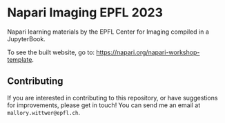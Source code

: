 # Napari Imaging EPFL 2023

Napari learning materials by the EPFL Center for Imaging compiled in a JupyterBook.

To see the built website, go to: https://napari.org/napari-workshop-template.

## Contributing

If you are interested in contributing to this repository, or have suggestions for improvements, please get in touch!
You can send me an email at `mallory.wittwer@epfl.ch`.
